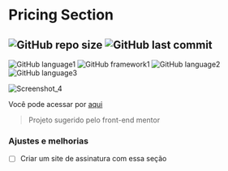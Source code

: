 # Pricing Section

![GitHub repo size](https://img.shields.io/github/repo-size/brinobruno/pricing-section?style=for-the-badge)
![GitHub last commit](https://img.shields.io/github/last-commit/brinobruno/pricing-section/main?style=for-the-badge)
---
![GitHub language1](https://img.shields.io/badge/JavaScript-323330?style=for-the-badge&logo=javascript&logoColor=F7DF1E)
![GitHub framework1](https://img.shields.io/badge/bootstrap-%23563D7C.svg?style=for-the-badge&logo=bootstrap&logoColor=white)
![GitHub language2](https://img.shields.io/badge/CSS3-1572B6?style=for-the-badge&logo=css3&logoColor=white)
![GitHub language3](https://img.shields.io/badge/HTML5-E34F26?style=for-the-badge&logo=html5&logoColor=white)

![Screenshot_4](https://user-images.githubusercontent.com/81701584/131588273-924f7df0-3e26-4108-9f50-66595f393f12.png)

Você pode acessar por [aqui]

> Projeto sugerido pelo front-end mentor

### Ajustes e melhorias

- [ ] Criar um site de assinatura com essa seção

[aqui]: https://pricing-sec.vercel.app/
